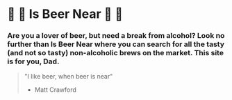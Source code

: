 # 🍺 🍺  Is Beer Near 🍺  🍺 

### Are you a lover of beer, but need a break from alcohol? Look no further than Is Beer Near where you can search for all the tasty (and not so tasty) non-alcoholic brews on the market. This site is for you, Dad. 
> "I like beer, when beer is near" 
> - Matt Crawford 
